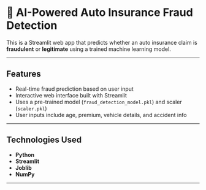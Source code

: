 # 🚗 AI-Powered Auto Insurance Fraud Detection

This is a Streamlit web app that predicts whether an auto insurance claim is **fraudulent** or **legitimate** using a trained machine learning model.

---

##  Features

- Real-time fraud prediction based on user input
- Interactive web interface built with Streamlit
- Uses a pre-trained model (`fraud_detection_model.pkl`) and scaler (`scaler.pkl`)
- User inputs include age, premium, vehicle details, and accident info

---

##  Technologies Used

- **Python**
- **Streamlit**
- **Joblib**
- **NumPy**

---
